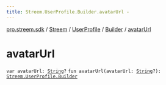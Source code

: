 ```yaml
---
title: Streem.UserProfile.Builder.avatarUrl - 
---
```


[pro.streem.sdk](../../../index.html) / [Streem](../../index.html) / [UserProfile](../index.html) / [Builder](index.html) / [avatarUrl](./avatar-url.html)

# avatarUrl

`var avatarUrl: `[`String`](https://kotlinlang.org/api/latest/jvm/stdlib/kotlin/-string/index.html)`?`
`fun avatarUrl(avatarUrl: `[`String`](https://kotlinlang.org/api/latest/jvm/stdlib/kotlin/-string/index.html)`?): `[`Streem.UserProfile.Builder`](index.html)